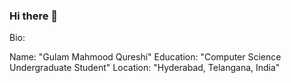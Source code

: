 ### Hi there 👋

Bio:
   
   Name: "Gulam Mahmood Qureshi"
   Education: "Computer Science Undergraduate Student"
   Location: "Hyderabad, Telangana, India"
    
	
    
    
